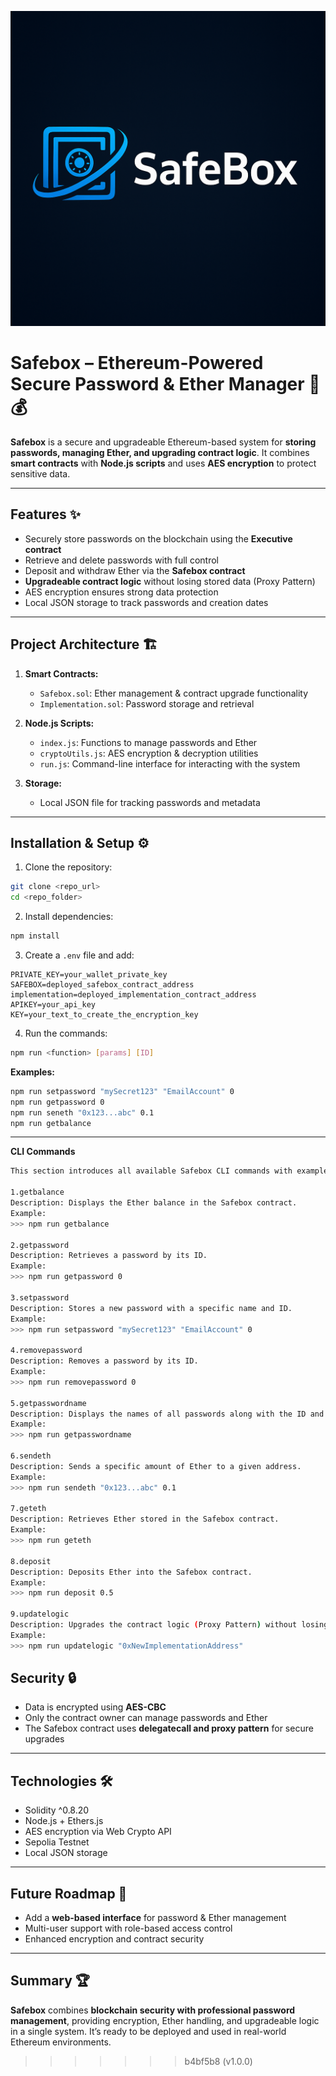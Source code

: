 ![Safebox Screenshot](./images/logo.png)

# Safebox – Ethereum-Powered Secure Password & Ether Manager 🔐💰

**Safebox** is a secure and upgradeable Ethereum-based system for **storing passwords, managing Ether, and upgrading contract logic**. It combines **smart contracts** with **Node.js scripts** and uses **AES encryption** to protect sensitive data.

---

## Features ✨

- Securely store passwords on the blockchain using the **Executive contract**  
- Retrieve and delete passwords with full control  
- Deposit and withdraw Ether via the **Safebox contract**  
- **Upgradeable contract logic** without losing stored data (Proxy Pattern)  
- AES encryption ensures strong data protection  
- Local JSON storage to track passwords and creation dates  

---

## Project Architecture 🏗️

1. **Smart Contracts:**
   - `Safebox.sol`: Ether management & contract upgrade functionality  
   - `Implementation.sol`: Password storage and retrieval  

2. **Node.js Scripts:**
   - `index.js`: Functions to manage passwords and Ether  
   - `cryptoUtils.js`: AES encryption & decryption utilities  
   - `run.js`: Command-line interface for interacting with the system  

3. **Storage:**
   - Local JSON file for tracking passwords and metadata  

---

## Installation & Setup ⚙️

1. Clone the repository:
```bash
git clone <repo_url>
cd <repo_folder>
```

2. Install dependencies:
```bash
npm install
```

3. Create a `.env` file and add:
```
PRIVATE_KEY=your_wallet_private_key
SAFEBOX=deployed_safebox_contract_address
implementation=deployed_implementation_contract_address
APIKEY=your_api_key
KEY=your_text_to_create_the_encryption_key
```

4. Run the commands:
```bash
npm run <function> [params] [ID]
```

**Examples:**
```bash
npm run setpassword "mySecret123" "EmailAccount" 0
npm run getpassword 0
npm run seneth "0x123...abc" 0.1
npm run getbalance
```

---

**CLI Commands**
```bash
This section introduces all available Safebox CLI commands with examples:

1.getbalance
Description: Displays the Ether balance in the Safebox contract.
Example:
>>> npm run getbalance

2.getpassword
Description: Retrieves a password by its ID.
Example:
>>> npm run getpassword 0

3.setpassword
Description: Stores a new password with a specific name and ID.
Example:
>>> npm run setpassword "mySecret123" "EmailAccount" 0

4.removepassword
Description: Removes a password by its ID.
Example:
>>> npm run removepassword 0

5.getpasswordname
Description: Displays the names of all passwords along with the ID and storage time.
Example:
>>> npm run getpasswordname

6.sendeth
Description: Sends a specific amount of Ether to a given address.
Example:
>>> npm run sendeth "0x123...abc" 0.1

7.geteth
Description: Retrieves Ether stored in the Safebox contract.
Example:
>>> npm run geteth

8.deposit
Description: Deposits Ether into the Safebox contract.
Example:
>>> npm run deposit 0.5

9.updatelogic
Description: Upgrades the contract logic (Proxy Pattern) without losing stored data.
Example:
>>> npm run updatelogic "0xNewImplementationAddress"

```

## Security 🔒

- Data is encrypted using **AES-CBC**  
- Only the contract owner can manage passwords and Ether  
- The Safebox contract uses **delegatecall and proxy pattern** for secure upgrades  

---

## Technologies 🛠️

- Solidity ^0.8.20  
- Node.js + Ethers.js  
- AES encryption via Web Crypto API  
- Sepolia Testnet  
- Local JSON storage  

---

## Future Roadmap 🚀

- Add a **web-based interface** for password & Ether management  
- Multi-user support with role-based access control  
- Enhanced encryption and contract security  

---

## Summary 🏆

**Safebox** combines **blockchain security with professional password management**, providing encryption, Ether handling, and upgradeable logic in a single system. It’s ready to be deployed and used in real-world Ethereum environments.
>>>>>>> b4bf5b8 (v1.0.0)
